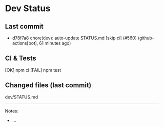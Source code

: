 # Dev Status

## Last commit
- d78f7a8 chore(dev): auto-update STATUS.md [skip ci] (#560) (github-actions[bot], 61 minutes ago)
## CI & Tests
[OK] npm ci
[FAIL] npm test

## Changed files (last commit)
dev/STATUS.md

---
Notes:
- ...
